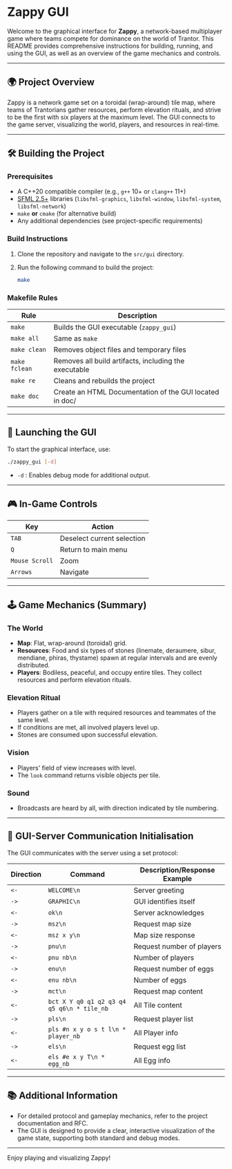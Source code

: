 # Zappy GUI

Welcome to the graphical interface for **Zappy**, a network-based multiplayer game where teams compete for dominance on the world of Trantor. This README provides comprehensive instructions for building, running, and using the GUI, as well as an overview of the game mechanics and controls.

---

## 🌍 Project Overview

Zappy is a network game set on a toroidal (wrap-around) tile map, where teams of Trantorians gather resources, perform elevation rituals, and strive to be the first with six players at the maximum level. The GUI connects to the game server, visualizing the world, players, and resources in real-time.

---

## 🛠️ Building the Project

### Prerequisites

- A C++20 compatible compiler (e.g., `g++` 10+ or `clang++` 11+)
- [SFML 2.5+](https://www.sfml-dev.org/) libraries (`libsfml-graphics`, `libsfml-window`, `libsfml-system`, `libsfml-network`)
- `make` **or** `cmake` (for alternative build)
- Any additional dependencies (see project-specific requirements)

### Build Instructions

1. Clone the repository and navigate to the `src/gui` directory.
2. Run the following command to build the project:

    ```sh
    make
    ```

### Makefile Rules

| Rule      | Description                                 |
|-----------|---------------------------------------------|
| `make`    | Builds the GUI executable (`zappy_gui`)     |
| `make all`| Same as `make`                              |
| `make clean` | Removes object files and temporary files |
| `make fclean`| Removes all build artifacts, including the executable |
| `make re` | Cleans and rebuilds the project             |
| `make doc` | Create an HTML Documentation of the GUI located in doc/             |

---

## 🚀 Launching the GUI

To start the graphical interface, use:

```sh
./zappy_gui [-d]
```

- `-d` : Enables debug mode for additional output.

---

## 🎮 In-Game Controls

| Key   | Action                        |
|-------|-------------------------------|
| `TAB` | Deselect current selection    |
| `Q`   | Return to main menu           |
| `Mouse Scroll`   | Zoom           |
| `Arrows`   | Navigate           |

---

## 🕹️ Game Mechanics (Summary)

### The World

- **Map**: Flat, wrap-around (toroidal) grid.
- **Resources**: Food and six types of stones (linemate, deraumere, sibur, mendiane, phiras, thystame) spawn at regular intervals and are evenly distributed.
- **Players**: Bodiless, peaceful, and occupy entire tiles. They collect resources and perform elevation rituals.

### Elevation Ritual

- Players gather on a tile with required resources and teammates of the same level.
- If conditions are met, all involved players level up.
- Stones are consumed upon successful elevation.

### Vision

- Players' field of view increases with level.
- The `look` command returns visible objects per tile.

### Sound

- Broadcasts are heard by all, with direction indicated by tile numbering.

---

## 🔗 GUI-Server Communication Initialisation

The GUI communicates with the server using a set protocol:

| Direction | Command         | Description/Response Example                |
|-----------|----------------|---------------------------------------------|
| `<-`      | `WELCOME\n`    | Server greeting                             |
| `->`      | `GRAPHIC\n`    | GUI identifies itself                       |
| `<-`      | `ok\n`         | Server acknowledges                         |
| `->`      | `msz\n`        | Request map size                            |
| `<-`      | `msz x y\n`    | Map size response                           |
| `->`      | `pnu\n`        | Request number of players                   |
| `<-`      | `pnu nb\n`     | Number of players                           |
| `->`      | `enu\n`        | Request number of eggs                      |
| `<-`      | `enu nb\n`     | Number of eggs                              |
| `->`      | `mct\n`        | Request map content                         |
| `<-`      | `bct X Y q0 q1 q2 q3 q4 q5 q6\n * tile_nb` | All Tile content             |
| `->`      | `pls\n`        | Request player list                         |
| `<-`      | `pls #n x y o s t l\n * player_nb` | All Player info                        |
| `->`      | `els\n`        | Request egg list                            |
| `<-`      | `els #e x y T\n * egg_nb` | All Egg info                                 |

---



## 📚 Additional Information

- For detailed protocol and gameplay mechanics, refer to the project documentation and RFC.
- The GUI is designed to provide a clear, interactive visualization of the game state, supporting both standard and debug modes.

---

Enjoy playing and visualizing Zappy!